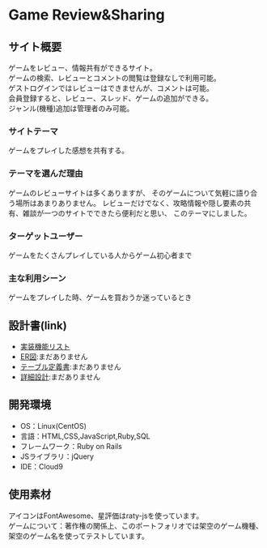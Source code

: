 # Game Review&Sharing

## サイト概要
ゲームをレビュー、情報共有ができるサイト。
<br>
ゲームの検索、レビューとコメントの閲覧は登録なしで利用可能。
<br>
ゲストログインではレビューはできませんが、コメントは可能。
<br>
会員登録すると、レビュー、スレッド、ゲームの追加ができる。
<br>
ジャンル(機種)追加は管理者のみ可能。

### サイトテーマ
ゲームをプレイした感想を共有する。

### テーマを選んだ理由
ゲームのレビューサイトは多くありますが、
そのゲームについて気軽に語り合う場所はあまりありません。
レビューだけでなく、攻略情報や隠し要素の共有、雑談が一つのサイトでできたら便利だと思い、
このテーマにしました。

### ターゲットユーザー
ゲームをたくさんプレイしている人からゲーム初心者まで

### 主な利用シーン
ゲームをプレイした時、ゲームを買おうか迷っているとき

## 設計書(link)
- [実装機能リスト](https://docs.google.com/spreadsheets/d/10w0C5OcfYNOgSt37F0mMMv5TYYKT7cPAA_orx-sMg_k/edit?usp=sharing)
- [ER図](#):まだありません
- [テーブル定義書](#):まだありません
- [詳細設計](#):まだありません

## 開発環境
- OS：Linux(CentOS)
- 言語：HTML,CSS,JavaScript,Ruby,SQL
- フレームワーク：Ruby on Rails
- JSライブラリ：jQuery
- IDE：Cloud9

## 使用素材
アイコンはFontAwesome、星評価はraty-jsを使っています。<br>
ゲームについて：著作権の関係上、このポートフォリオでは架空のゲーム機種、架空のゲーム名を使ってテストしています。
